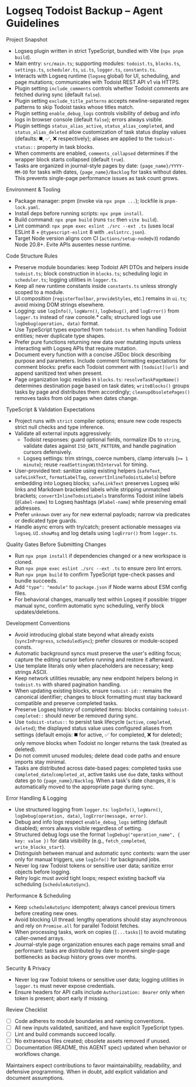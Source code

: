 Logseq Todoist Backup – Agent Guidelines
=======================================

Project Snapshot

- Logseq plugin written in strict TypeScript, bundled with Vite (`npx pnpm build`).
- Main entry: `src/main.ts`; supporting modules: `todoist.ts`, `blocks.ts`, `settings.ts`, `scheduler.ts`, `ui.ts`, `logger.ts`, `constants.ts`.
- Interacts with Logseq runtime (`logseq` global) for UI, scheduling, and page mutations; communicates with Todoist REST API v1 via HTTPS.
- Plugin setting `include_comments` controls whether Todoist comments are fetched during sync (default `false`).
- Plugin setting `exclude_title_patterns` accepts newline-separated regex patterns to skip Todoist tasks whose titles match.
- Plugin setting `enable_debug_logs` controls visibility of debug and info logs in browser console (default `false`); errors always visible.
- Plugin settings `status_alias_active`, `status_alias_completed`, and `status_alias_deleted` allow customization of task status display values (defaults: ◼️, ✅, ❌ respectively); aliases are applied to the `todoist-status::` property in task blocks.
- When comments are enabled, `comments_collapsed` determines if the wrapper block starts collapsed (default `true`).
- Tasks are organized in journal-style pages by date: `{page_name}/YYYY-MM-DD` for tasks with dates, `{page_name}/Backlog` for tasks without dates. This prevents single-page performance issues as task count grows.

Environment & Tooling

- Package manager: pnpm (invoke via `npx pnpm ...`); lockfile is `pnpm-lock.yaml`.
- Install deps before running scripts: `npx pnpm install`.
- Build command: `npx pnpm build` (runs `tsc` then `vite build`).
- Lint command: `npx pnpm exec eslint ./src --ext .ts` (uses local ESLint 8 + `@typescript-eslint` 8 with `.eslintrc.json`).
- Target Node version aligns com CI (`actions/setup-node@v3`) rodando Node 20.8+. Evite APIs ausentes nesse runtime.

Code Structure Rules

- Preserve module boundaries: keep Todoist API DTOs and helpers inside `todoist.ts`; block construction in `blocks.ts`; scheduling logic in `scheduler.ts`; logging utilities in `logger.ts`.
- Keep all new runtime constants inside `constants.ts` unless strongly scoped to a module.
- UI composition (`registerToolbar`, `provideStyles`, etc.) remains in `ui.ts`; avoid mixing DOM strings elsewhere.
- Logging: use `logInfo()`, `logWarn()`, `logDebug()`, and `logError()` from `logger.ts` instead of raw console.* calls; structured logs use `logDebug(operation, data)` format.
- Use TypeScript types exported from `todoist.ts` when handling Todoist entities; never duplicate type shapes.
- Prefer pure functions returning new data over mutating inputs unless interacting with Logseq APIs that require mutation.
- Document every function with a concise JSDoc block describing purpose and parameters. Include comment formatting expectations for comment blocks: prefix each Todoist comment with `[todoist](url)` and append sanitized text when present.
- Page organization logic resides in `blocks.ts`: `resolveTaskPageName()` determines destination page based on task dates; `writeBlocks()` groups tasks by page and distributes them accordingly; `cleanupObsoletePages()` removes tasks from old pages when dates change.

TypeScript & Validation Expectations

- Project runs with `strict` compiler options; ensure new code respects strict null checks and type inference.
- Validate all external inputs aggressively:
  - Todoist responses: guard optional fields, normalize IDs to `string`, validate dates against `ISO_DATE_PATTERN`, and handle pagination cursors defensively.
  - Logseq settings: trim strings, coerce numbers, clamp intervals (`>= 1 minute`); reuse `readSettingsWithInterval` for timing.
- User-provided text: sanitize using existing helpers (`safeText`, `safeLinkText`, `formatLabelTag`, `convertInlineTodoistLabels`) before embedding into Logseq blocks; `safeLinkText` preserves Logseq wiki links and Markdown bracketed labels while stripping unmatched brackets; `convertInlineTodoistLabels` transforms Todoist inline labels (`@label-name`) to Logseq hashtags (`#label-name`) while preserving email addresses.
- Prefer `unknown` over `any` for new external payloads; narrow via predicates or dedicated type guards.
- Handle async errors with try/catch; present actionable messages via `logseq.UI.showMsg` and log details using `logError()` from `logger.ts`.

Quality Gates Before Submitting Changes

- Run `npx pnpm install` if dependencies changed or a new workspace is cloned.
- Run `npx pnpm exec eslint ./src --ext .ts` to ensure zero lint errors.
- Run `npx pnpm build` to confirm TypeScript type-check passes and bundle succeeds.
- Add `"type": "module"` to `package.json` if Node warns about ESM config files.
- For behavioral changes, manually test within Logseq if possible: trigger manual sync, confirm automatic sync scheduling, verify block updates/deletions.

Development Conventions

- Avoid introducing global state beyond what already exists (`syncInProgress`, `scheduledSync`); prefer closures or module-scoped consts.
- Automatic background syncs must preserve the user's editing focus; capture the editing cursor before running and restore it afterward.
- Use template literals only when placeholders are necessary; keep strings ASCII.
- Keep network utilities reusable; any new endpoint helpers belong in `todoist.ts` with shared pagination handling.
- When updating existing blocks, ensure `todoist-id::` remains the canonical identifier; changes to block formatting must stay backward compatible and preserve completed tasks.
- Preserve Logseq history of completed items: blocks containing `todoist-completed::` should never be removed during sync.
- Use `todoist-status::` to persist task lifecycle (`active`, `completed`, `deleted`); the displayed status value uses configured aliases from settings (default emojis: ◼️ for active, ✅ for completed, ❌ for deleted); only remove blocks when Todoist no longer returns the task (treated as deleted).
- Do not commit unused modules; delete dead code paths and ensure imports stay minimal.
- Tasks are distributed across date-based pages: completed tasks use `completed_date`/`completed_at`, active tasks use `due` date, tasks without dates go to `{page_name}/Backlog`. When a task's date changes, it is automatically moved to the appropriate page during sync.

Error Handling & Logging

- Use structured logging from `logger.ts`: `logInfo()`, `logWarn()`, `logDebug(operation, data)`, `logError(message, error)`.
- Debug and info logs respect `enable_debug_logs` setting (default disabled); errors always visible regardless of setting.
- Structured debug logs use the format `logDebug("operation_name", { key: value })` for data visibility (e.g., `fetch_completed`, `write_blocks_start`).
- Distinguish between manual and automatic sync contexts: warn the user only for manual triggers, use `logInfo()` for background jobs.
- Never log raw Todoist tokens or sensitive user data; sanitize error objects before logging.
- Retry logic must avoid tight loops; respect existing backoff via scheduling (`scheduleAutoSync`).

Performance & Scheduling

- Keep `scheduleAutoSync` idempotent; always cancel previous timers before creating new ones.
- Avoid blocking UI thread: lengthy operations should stay asynchronous and rely on `Promise.all` for parallel Todoist fetches.
- When processing tasks, work on copies (`[...tasks]`) to avoid mutating caller-owned arrays.
- Journal-style page organization ensures each page remains small and performant: tasks are distributed by date to prevent single-page bottlenecks as backup history grows over months.

Security & Privacy

- Never log raw Todoist tokens or sensitive user data; logging utilities in `logger.ts` must never expose credentials.
- Ensure headers for API calls include `Authorization: Bearer` only when token is present; abort early if missing.

Review Checklist

- [ ] Code adheres to module boundaries and naming conventions.
- [ ] All new inputs validated, sanitized, and have explicit TypeScript types.
- [ ] Lint and build commands succeed locally.
- [ ] No extraneous files created; obsolete assets removed if unused.
- [ ] Documentation (README, this AGENT spec) updated when behavior or workflows change.

Maintainers expect contributions to favor maintainability, readability, and defensive programming. When in doubt, add explicit validation and document assumptions.
